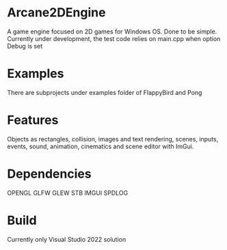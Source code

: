 # Arcane2DEngine
A game engine focused on 2D games for Windows OS. Done to be simple.
Currently under development, the test code relies on main.cpp when option Debug is set

# Examples
There are subprojects under examples folder of FlappyBird and Pong

# Features
Objects as rectangles, collision, images and text rendering, scenes, inputs, events, sound, animation, cinematics and scene editor with ImGui.

# Dependencies
OPENGL
GLFW
GLEW
STB
IMGUI
SPDLOG

# Build
Currently only Visual Studio 2022 solution

